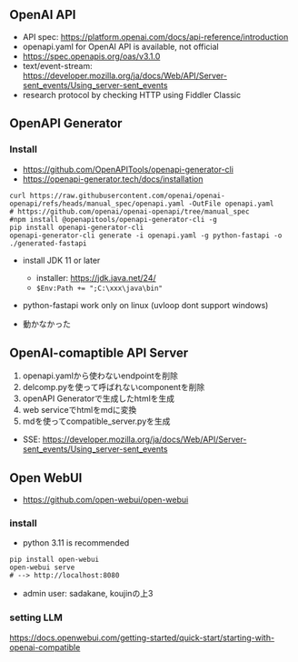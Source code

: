 
## OpenAI API
- API spec: https://platform.openai.com/docs/api-reference/introduction
- openapi.yaml for OpenAI API is available, not official
- https://spec.openapis.org/oas/v3.1.0
- text/event-stream: https://developer.mozilla.org/ja/docs/Web/API/Server-sent_events/Using_server-sent_events
- research protocol by checking HTTP using Fiddler Classic

## OpenAPI Generator
### Install
* https://github.com/OpenAPITools/openapi-generator-cli
* https://openapi-generator.tech/docs/installation
```
curl https://raw.githubusercontent.com/openai/openai-openapi/refs/heads/manual_spec/openapi.yaml -OutFile openapi.yaml
# https://github.com/openai/openai-openapi/tree/manual_spec
#npm install @openapitools/openapi-generator-cli -g
pip install openapi-generator-cli
openapi-generator-cli generate -i openapi.yaml -g python-fastapi -o ./generated-fastapi
```
* install JDK 11 or later
  * installer: https://jdk.java.net/24/
  * `$Env:Path += ";C:\xxx\java\bin"`

* python-fastapi work only on linux (uvloop dont support windows)
* 動かなかった


## OpenAI-comaptible API Server

1. openapi.yamlから使わないendpointを削除
2. delcomp.pyを使って呼ばれないcomponentを削除
3. openAPI Generatorで生成したhtmlを生成
4. web serviceでhtmlをmdに変換
5. mdを使ってcompatible_server.pyを生成

* SSE: https://developer.mozilla.org/ja/docs/Web/API/Server-sent_events/Using_server-sent_events




## Open WebUI
- https://github.com/open-webui/open-webui


### install
* python 3.11 is recommended
```
pip install open-webui
open-webui serve
# --> http://localhost:8080
```
* admin user: sadakane, koujinの上3

### setting LLM
https://docs.openwebui.com/getting-started/quick-start/starting-with-openai-compatible
